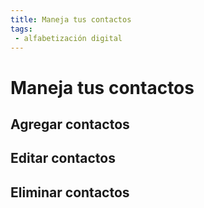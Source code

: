 ```yaml
---
title: Maneja tus contactos
tags: 
 - alfabetización digital
---
```


# Maneja tus contactos

## Agregar contactos

## Editar contactos

## Eliminar contactos
